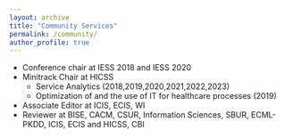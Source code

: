 ```yaml
---
layout: archive
title: "Community Services"
permalink: /community/
author_profile: true
---
```


* Conference chair at IESS 2018 and IESS 2020
* Minitrack Chair at HICSS
  * Service Analytics (2018,2019,2020,2021,2022,2023)
  * Optimization of and the use of IT for healthcare processes (2019)
* Associate Editor at ICIS, ECIS, WI
* Reviewer at BISE, CACM, CSUR, Information Sciences, SBUR, ECML-PKDD, ICIS, ECIS and HICSS, CBI 
